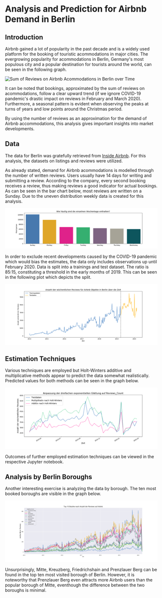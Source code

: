 # Analysis and Prediction for Airbnb Demand in Berlin

## Introduction
Airbnb gained a lot of popularity in the past decade and is a widely used platform for the booking of touristic acommodations in major cities. The evergrowing popularity for acommodations in Berlin, Germany's most populous city and a popular destination for tourists around the world, can be seen in the following graph.

![Sum of Reviews on Airbnb Acommodations in Berlin over Time](/images/vollständige_Zeitreihe.png)

It can be noted that bookings, approximated by the sum of reviews on acommodations, follow a clear upward trend (if we ignore COVID-19 pandemic's drastic impact on reviews in February and March 2020). Furthermore, a seasonal pattern is evident when observing the peaks at turns of years and low points around the Christmas period.

By using the number of reviews as an approximation for the demand of Airbnb accommodations, this analysis gives important insights into market developments.

## Data
The data for Berlin was gratefully retrieved from [Inside Airbnb](http://insideairbnb.com/get-the-data.html). For this analysis, the datasets on listings and reviews were utilized.

As already stated, demand for Airbnb acommodations is modelled through the number of written reviews. Users usually have 14 days for writing and submitting a review. According to the company, every second booking receives a review, thus making reviews a good indicator for actual bookings. As can be seen in the bar chart below, most reviews are written on a Sunday. Due to the uneven distribution weekly data is created for this analysis.

![Weekday of Submitted Reviews](/images/Verteilung_Reviews_auf_Tage.png)

In order to exclude recent developments caused by the COVID-19 pandemic which would bias the estimates, the data only includes observations up until February 2020. Data is split into a trainings and test dataset. The ratio is 85:15, constituting a threshold in the early months of 2019. This can be seen in the following plot which depicts the split.

![Split of Test and Training Data](/images/Einteilung_Training_Test.png)

## Estimation Techniques

Various techniques are employed but Holt-Winters additive and multiplicative methods appear to predict the data somewhat realistically. Predicted values for both methods can be seen in the graph below. 

![Forecasts](/images/Holt_Winters_prognose.png)

Outcomes of further employed estimation techniques can be viewed in the respective Jupyter notebook.

## Analysis by Berlin Boroughs

Another interesting exercise is analyzing the data by borough. The ten most booked boroughs are visible in the graph below.

![Top Ten Boroughs](/images/Top_10.png)

Unsurprisingly, Mitte, Kreuzberg, Friedrichshain and Prenzlauer Berg can be found in the top ten most visited borough of Berlin. However, it is noteworthy that Prenzlauer Berg even attracts more Airbnb users than the popular borough of Mitte, eventhough the difference between the two boroughs is minimal.

